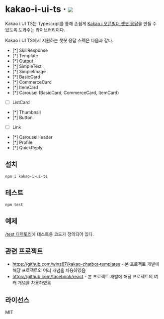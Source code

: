 # kakao-i-ui-ts · <a href="http://npmjs.com/package/kakao-i-ui-ts"><img src="https://img.shields.io/npm/v/kakao-i-ui-ts?color=%230080ff" /></a>

Kakao i UI TS는 Typescript를 통해 손쉽게 [Kakao i 오픈빌더 챗봇 응답](https://i.kakao.com/docs/skill-response-format)을 만들 수 있도록 도와주는 라이브러리이다.

Kakao i UI TS에서 지원하는 챗봇 응답 스펙은 다음과 같다.

- [*] SkillResponse
- [*] Template
- [*] Output
- [*] SimpleText
- [*] SimpleImage
- [*] BasicCard
- [*] CommerceCard
- [*] ItemCard
- [*] Carousel (BasicCard, CommerceCard, ItemCard)
- [ ] ListCard
- [*] Thumbnail
- [*] Button
- [ ] Link
- [*] CarouselHeader
- [*] Profile
- [*] QuickReply

## 설치

```shell
npm i kakao-i-ui-ts
```

## 테스트

```shell
npm test
```

## 예제

<a href="./tests">/test 디렉토리</a>에 테스트용 코드가 정의되어 있다.

## 관련 프로젝트

- https://github.com/winz87/kakao-chatbot-templates - 본 프로젝트 개발에 해당 프로젝트의 여러 개념을 차용하였음
- https://github.com/facebook/react - 본 프로젝트 개발에 해당 프로젝트의 여러 개념을 차용하였음

## 라이선스

MIT
